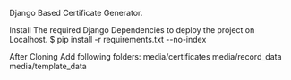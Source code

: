 Django Based Certificate Generator.

Install The required Django Dependencies to deploy the project on Localhost.
$ pip install -r requirements.txt --no-index

After Cloning Add following folders:
media/certificates
media/record_data
media/template_data
